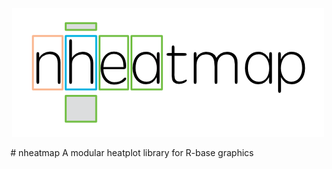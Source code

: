 <p align="center"><img src="Logo.png" alt="main logo" /></p>
# nheatmap
 A modular heatplot library for R-base graphics

